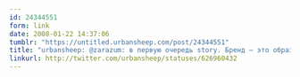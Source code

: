 ```yaml
---
id: 24344551
form: link
date: 2008-01-22 14:37:06
tumblr: "https://untitled.urbansheep.com/post/24344551"
title: "urbansheep: @zarazum: в первую очередь story. Бренд — это образ. А история создаёт мифологию (поэтому бренды идут в эту сторону и создают мифы)."
linkurl: http://twitter.com/urbansheep/statuses/626960432
---
```


